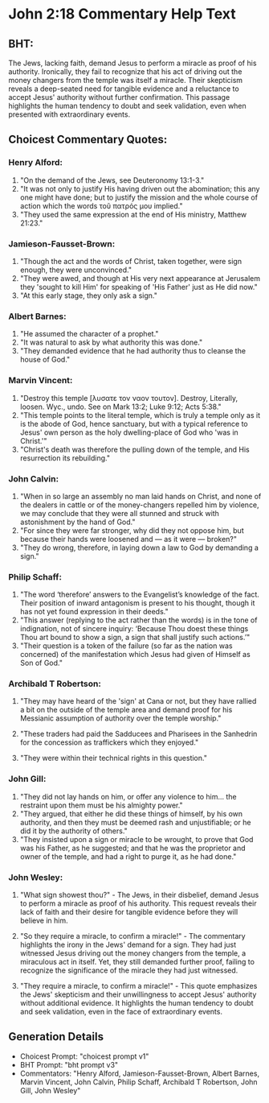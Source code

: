 # John 2:18 Commentary Help Text

## BHT:
The Jews, lacking faith, demand Jesus to perform a miracle as proof of his authority. Ironically, they fail to recognize that his act of driving out the money changers from the temple was itself a miracle. Their skepticism reveals a deep-seated need for tangible evidence and a reluctance to accept Jesus' authority without further confirmation. This passage highlights the human tendency to doubt and seek validation, even when presented with extraordinary events.

## Choicest Commentary Quotes:
### Henry Alford:
1. "On the demand of the Jews, see Deuteronomy 13:1-3."
2. "It was not only to justify His having driven out the abomination; this any one might have done; but to justify the mission and the whole course of action which the words τοῦ πατρός μου implied."
3. "They used the same expression at the end of His ministry, Matthew 21:23."

### Jamieson-Fausset-Brown:
1. "Though the act and the words of Christ, taken together, were sign enough, they were unconvinced." 
2. "They were awed, and though at His very next appearance at Jerusalem they 'sought to kill Him' for speaking of 'His Father' just as He did now."
3. "At this early stage, they only ask a sign."

### Albert Barnes:
1. "He assumed the character of a prophet."
2. "It was natural to ask by what authority this was done."
3. "They demanded evidence that he had authority thus to cleanse the house of God."

### Marvin Vincent:
1. "Destroy this temple [λυσατε τον ναον τουτον]. Destroy, Literally, loosen. Wyc., undo. See on Mark 13:2; Luke 9:12; Acts 5:38."
2. "This temple points to the literal temple, which is truly a temple only as it is the abode of God, hence sanctuary, but with a typical reference to Jesus' own person as the holy dwelling-place of God who 'was in Christ.'"
3. "Christ's death was therefore the pulling down of the temple, and His resurrection its rebuilding."

### John Calvin:
1. "When in so large an assembly no man laid hands on Christ, and none of the dealers in cattle or of the money-changers repelled him by violence, we may conclude that they were all stunned and struck with astonishment by the hand of God."
2. "For since they were far stronger, why did they not oppose him, but because their hands were loosened and — as it were — broken?"
3. "They do wrong, therefore, in laying down a law to God by demanding a sign."

### Philip Schaff:
1. "The word ‘therefore’ answers to the Evangelist’s knowledge of the fact. Their position of inward antagonism is present to his thought, though it has not yet found expression in their deeds."
2. "This answer (replying to the act rather than the words) is in the tone of indignation, not of sincere inquiry: ‘Because Thou doest these things Thou art bound to show a sign, a sign that shall justify such actions.’"
3. "Their question is a token of the failure (so far as the nation was concerned) of the manifestation which Jesus had given of Himself as Son of God."

### Archibald T Robertson:
1. "They may have heard of the 'sign' at Cana or not, but they have rallied a bit on the outside of the temple area and demand proof for his Messianic assumption of authority over the temple worship." 

2. "These traders had paid the Sadducees and Pharisees in the Sanhedrin for the concession as traffickers which they enjoyed." 

3. "They were within their technical rights in this question."

### John Gill:
1. "They did not lay hands on him, or offer any violence to him... the restraint upon them must be his almighty power."
2. "They argued, that either he did these things of himself, by his own authority, and then they must be deemed rash and unjustifiable; or he did it by the authority of others."
3. "They insisted upon a sign or miracle to be wrought, to prove that God was his Father, as he suggested; and that he was the proprietor and owner of the temple, and had a right to purge it, as he had done."

### John Wesley:
1. "What sign showest thou?" - The Jews, in their disbelief, demand Jesus to perform a miracle as proof of his authority. This request reveals their lack of faith and their desire for tangible evidence before they will believe in him.

2. "So they require a miracle, to confirm a miracle!" - The commentary highlights the irony in the Jews' demand for a sign. They had just witnessed Jesus driving out the money changers from the temple, a miraculous act in itself. Yet, they still demanded further proof, failing to recognize the significance of the miracle they had just witnessed.

3. "They require a miracle, to confirm a miracle!" - This quote emphasizes the Jews' skepticism and their unwillingness to accept Jesus' authority without additional evidence. It highlights the human tendency to doubt and seek validation, even in the face of extraordinary events.


## Generation Details
- Choicest Prompt: "choicest prompt v1"
- BHT Prompt: "bht prompt v3"
- Commentators: "Henry Alford, Jamieson-Fausset-Brown, Albert Barnes, Marvin Vincent, John Calvin, Philip Schaff, Archibald T Robertson, John Gill, John Wesley"
